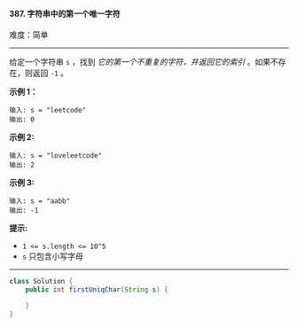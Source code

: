 #### 387. 字符串中的第一个唯一字符

难度：简单

---

给定一个字符串 `s` ，找到 _它的第一个不重复的字符，并返回它的索引_ 。如果不存在，则返回 `-1` 。

**示例 1：**

```
输入: s = "leetcode"
输出: 0
```

**示例 2:**

```
输入: s = "loveleetcode"
输出: 2
```

**示例 3:**

```
输入: s = "aabb"
输出: -1
```

**提示:**

*   `1 <= s.length <= 10^5`
*   `s` 只包含小写字母

---



```Java
class Solution {
    public int firstUniqChar(String s) {

    }
}
```